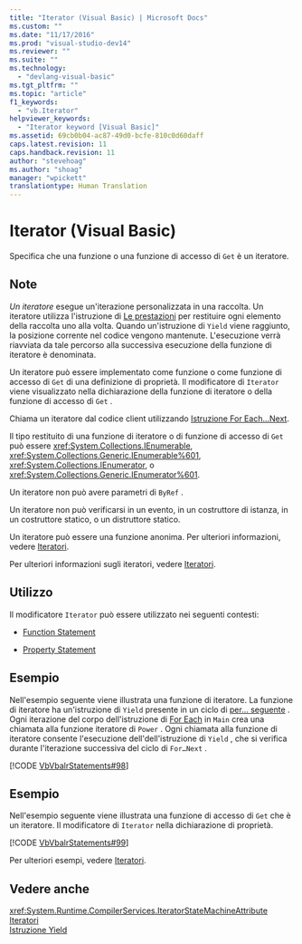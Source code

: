 ```yaml
---
title: "Iterator (Visual Basic) | Microsoft Docs"
ms.custom: ""
ms.date: "11/17/2016"
ms.prod: "visual-studio-dev14"
ms.reviewer: ""
ms.suite: ""
ms.technology: 
  - "devlang-visual-basic"
ms.tgt_pltfrm: ""
ms.topic: "article"
f1_keywords: 
  - "vb.Iterator"
helpviewer_keywords: 
  - "Iterator keyword [Visual Basic]"
ms.assetid: 69cb0b04-ac87-49d0-bcfe-810c0d60daff
caps.latest.revision: 11
caps.handback.revision: 11
author: "stevehoag"
ms.author: "shoag"
manager: "wpickett"
translationtype: Human Translation
---
```

# Iterator (Visual Basic)
Specifica che una funzione o una funzione di accesso di `Get` è un iteratore.  
  
## Note  
 *Un iteratore* esegue un'iterazione personalizzata in una raccolta.  Un iteratore utilizza l'istruzione di [Le prestazioni](../../../visual-basic/language-reference/statements/yield-statement.md) per restituire ogni elemento della raccolta uno alla volta.  Quando un'istruzione di `Yield` viene raggiunto, la posizione corrente nel codice vengono mantenute.  L'esecuzione verrà riavviata da tale percorso alla successiva esecuzione della funzione di iteratore è denominata.  
  
 Un iteratore può essere implementato come funzione o come funzione di accesso di `Get` di una definizione di proprietà.  Il modificatore di `Iterator` viene visualizzato nella dichiarazione della funzione di iteratore o della funzione di accesso di `Get` .  
  
 Chiama un iteratore dal codice client utilizzando [Istruzione For Each...Next](../../../visual-basic/language-reference/statements/for-each-next-statement.md).  
  
 Il tipo restituito di una funzione di iteratore o di funzione di accesso di `Get` può essere <xref:System.Collections.IEnumerable>, <xref:System.Collections.Generic.IEnumerable%601>, <xref:System.Collections.IEnumerator>, o <xref:System.Collections.Generic.IEnumerator%601>.  
  
 Un iteratore non può avere parametri di `ByRef` .  
  
 Un iteratore non può verificarsi in un evento, in un costruttore di istanza, in un costruttore statico, o un distruttore statico.  
  
 Un iteratore può essere una funzione anonima.  Per ulteriori informazioni, vedere [Iteratori](../Topic/Iterators%20\(C%23%20and%20Visual%20Basic\).md).  
  
 Per ulteriori informazioni sugli iteratori, vedere [Iteratori](../Topic/Iterators%20\(C%23%20and%20Visual%20Basic\).md).  
  
## Utilizzo  
 Il modificatore `Iterator` può essere utilizzato nei seguenti contesti:  
  
-   [Function Statement](../../../visual-basic/language-reference/statements/function-statement.md)  
  
-   [Property Statement](../../../visual-basic/language-reference/statements/property-statement.md)  
  
## Esempio  
 Nell'esempio seguente viene illustrata una funzione di iteratore.  La funzione di iteratore ha un'istruzione di `Yield` presente in un ciclo di [per… seguente](../../../visual-basic/language-reference/statements/for-next-statement.md) .  Ogni iterazione del corpo dell'istruzione di [For Each](../../../visual-basic/language-reference/statements/for-each-next-statement.md) in `Main` crea una chiamata alla funzione iteratore di `Power` .  Ogni chiamata alla funzione di iteratore consente l'esecuzione dell'dell'istruzione di `Yield` , che si verifica durante l'iterazione successiva del ciclo di `For…Next` .  
  
 [!CODE [VbVbalrStatements#98](../CodeSnippet/VS_Snippets_VBCSharp/VbVbalrStatements#98)]  
  
## Esempio  
 Nell'esempio seguente viene illustrata una funzione di accesso di `Get` che è un iteratore.  Il modificatore di `Iterator` nella dichiarazione di proprietà.  
  
 [!CODE [VbVbalrStatements#99](../CodeSnippet/VS_Snippets_VBCSharp/VbVbalrStatements#99)]  
  
 Per ulteriori esempi, vedere [Iteratori](../Topic/Iterators%20\(C%23%20and%20Visual%20Basic\).md).  
  
## Vedere anche  
 <xref:System.Runtime.CompilerServices.IteratorStateMachineAttribute>   
 [Iteratori](../Topic/Iterators%20\(C%23%20and%20Visual%20Basic\).md)   
 [Istruzione Yield](../../../visual-basic/language-reference/statements/yield-statement.md)